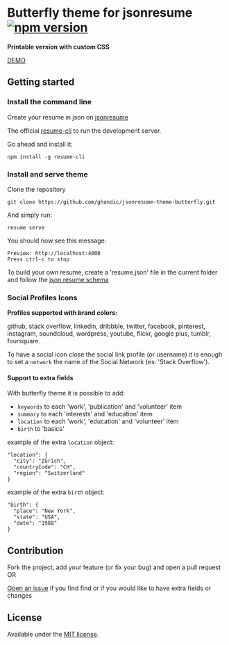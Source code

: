 # Butterfly theme for jsonresume [![npm version](https://badge.fury.io/js/jsonresume-theme-butterfly.svg)](http://badge.fury.io/js/jsonresume-theme-butterfly)

**Printable version with custom CSS**

[DEMO](https://themes.jsonresume.org/theme/butterfly)

## Getting started

### Install the command line

Create your resume in json on [jsonresume](https://jsonresume.org)

The official [resume-cli](https://github.com/jsonresume/resume-cli) to run the development server.

Go ahead and install it:

```
npm install -g resume-cli
```

### Install and serve theme

Clone the repository

```
git clone https://github.com/ghandic/jsonresume-theme-butterfly.git
```

And simply run:

```
resume serve
```

You should now see this message:

```
Preview: http://localhost:4000
Press ctrl-c to stop
```

To build your own resume, create a 'resume.json' file in the current folder and follow the [json resume schema](https://jsonresume.org/schema/)

### Social Profiles Icons

**Profiles supported with brand colors:**

github, stack overflow, linkedin, dribbble, twitter, facebook, pinterest, instagram, soundcloud, wordpress, youtube, flickr, google plus, tumblr, foursquare.

To have a social icon close the social link profile (or username) it is enough to set a `network` the name of the Social Network (es: 'Stack Overflow').

#### Support to extra fields

With butterfly theme it is possible to add:

- `keywords` to each 'work', 'publication' and 'volunteer' item
- `summary` to each 'interests' and 'education' item
- `location` to each 'work', 'education' and 'volunteer' item
- `birth` to 'basics'

example of the extra `location` object:

```
"location": {
  "city": "Zürich",
  "countryCode": "CH",
  "region": "Switzerland"
} 
```

example of the extra `birth` object:

```
"birth": {
  "place": "New York",
  "state": "USA",
  "date": "1988"
}
```

## Contribution

Fork the project, add your feature (or fix your bug) and open a pull request OR

[Open an issue](https://github.com/ghandic/jsonresume-theme-butterfly/issues/new) if you find find or if you would like to have extra fields or changes

## License

Available under the [MIT license](http://opensource.org/licenses/mit-license.php).

